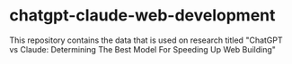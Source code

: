 # chatgpt-claude-web-development
This repository contains the data that is used on research titled "ChatGPT vs Claude: Determining The Best Model For Speeding Up Web Building"
